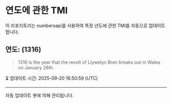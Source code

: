 
# 연도에 관한 TMI

이 리포지토리는 numbersapi를 사용하여 특정 년도에 관한 TMI를 자동으로 업데이트합니다.

## 연도: (1316)
> 1316 is the year that the revolt of Llywelyn Bren breaks out in Wales on January 28th.

⏳ 업데이트 시간: 2025-09-20 16:50:59 (UTC)

---
자동 업데이트 봇에 의해 관리됩니다.
